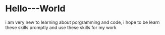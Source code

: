 # Hello---World
i am very new to learning about porgramming and code, i hope to be learn these skills promptly and use these skills for my work
